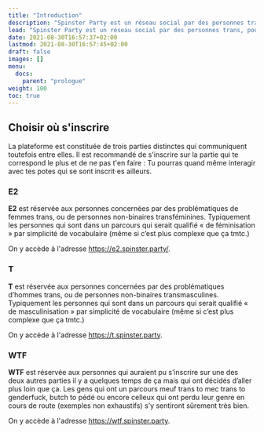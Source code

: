 ```yaml
---
title: "Introduction"
description: "Spinster Party est un réseau social par des personnes trans, pour des personnes trans. Imagine Twitter mais sous hormones et dédié à nos parcours de transitions."
lead: "Spinster Party est un réseau social par des personnes trans, pour des personnes trans. Imagine Twitter mais sous hormones et dédié à nos parcours de transitions."
date: 2021-08-30T16:57:37+02:00
lastmod: 2021-08-30T16:57:45+02:00
draft: false
images: []
menu:
  docs:
    parent: "prologue"
weight: 100
toc: true
---
```


## Choisir où s'inscrire

La plateforme est constituée de trois parties distinctes qui communiquent toutefois
entre elles. Il est recommandé de s'inscrire sur la partie qui te correspond le
plus et de ne pas t'en faire : Tu pourras quand même interagir avec tes potes
qui se sont inscrit⋅es ailleurs.

### E2

**E2** est réservée aux personnes concernées par des problématiques
de femmes trans, ou de personnes non-binaires transféminines.
Typiquement les personnes qui sont dans un parcours qui serait
qualifié « de féminisation » par simplicité de vocabulaire
(même si c’est plus complexe que ça tmtc.)

On y accède à l'adresse <https://e2.spinster.party/>.

### T

**T** est réservée aux personnes concernées par des problématiques
d’hommes trans, ou de personnes non-binaires transmasculines.
Typiquement les personnes qui sont dans un parcours qui serait
qualifié « de masculinisation » par simplicité de vocabulaire
(même si c’est plus complexe que ça tmtc.)

On y accède à l'adresse <https://t.spinster.party>.

### WTF

**WTF** est réservée aux personnes qui auraient pu s’inscrire sur
une des deux autres parties il y a quelques temps de ça mais qui ont
décidés d’aller plus loin que ça. Les gens qui ont un parcours
meuf trans to mec trans to genderfuck, butch to pédé ou encore
celleux qui ont perdu leur genre en cours de route (exemples non
exhaustifs) s’y sentiront sûrement très bien.

On y accède à l'adresse <https://wtf.spinster.party>.
